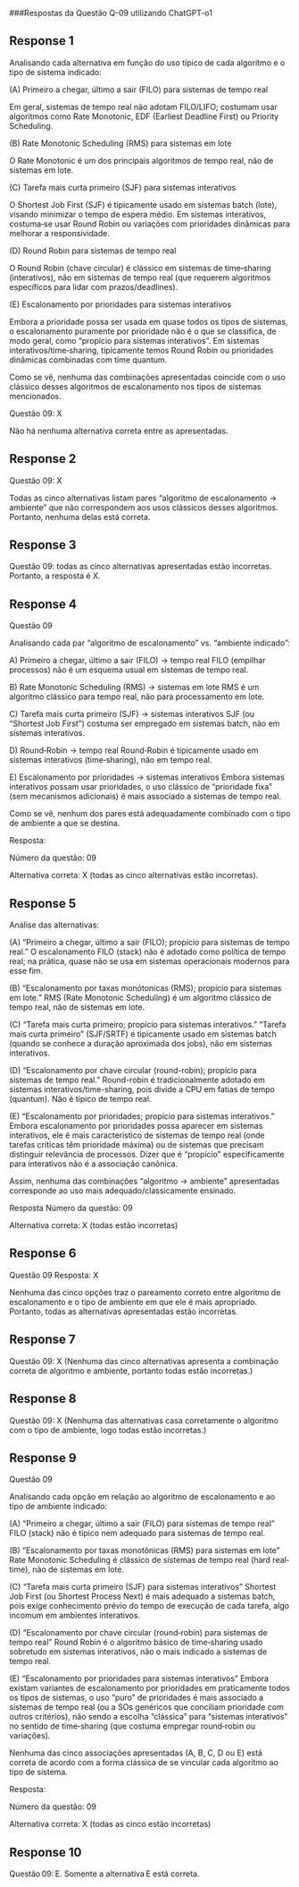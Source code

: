 ###Respostas da Questão Q-09 utilizando ChatGPT-o1

## Response 1 
Analisando cada alternativa em função do uso típico de cada algoritmo e o tipo de sistema indicado:

(A) Primeiro a chegar, último a sair (FILO) para sistemas de tempo real

Em geral, sistemas de tempo real não adotam FILO/LIFO; costumam usar algoritmos como Rate Monotonic, EDF (Earliest Deadline First) ou Priority Scheduling.

(B) Rate Monotonic Scheduling (RMS) para sistemas em lote

O Rate Monotonic é um dos principais algoritmos de tempo real, não de sistemas em lote.

(C) Tarefa mais curta primeiro (SJF) para sistemas interativos

O Shortest Job First (SJF) é tipicamente usado em sistemas batch (lote), visando minimizar o tempo de espera médio. Em sistemas interativos, costuma‐se usar Round Robin ou variações com prioridades dinâmicas para melhorar a responsividade.

(D) Round Robin para sistemas de tempo real

O Round Robin (chave circular) é clássico em sistemas de time‐sharing (interativos), não em sistemas de tempo real (que requerem algoritmos específicos para lidar com prazos/deadlines).

(E) Escalonamento por prioridades para sistemas interativos

Embora a prioridade possa ser usada em quase todos os tipos de sistemas, o escalonamento puramente por prioridade não é o que se classifica, de modo geral, como “propício para sistemas interativos”. Em sistemas interativos/time‐sharing, tipicamente temos Round Robin ou prioridades dinâmicas combinadas com time quantum.

Como se vê, nenhuma das combinações apresentadas coincide com o uso clássico desses algoritmos de escalonamento nos tipos de sistemas mencionados.

Questão 09: X

Não há nenhuma alternativa correta entre as apresentadas.

## Response 2
Questão 09: X

Todas as cinco alternativas listam pares “algoritmo de escalonamento → ambiente” que não correspondem aos usos clássicos desses algoritmos. Portanto, nenhuma delas está correta.

## Response 3
Questão 09: todas as cinco alternativas apresentadas estão incorretas.
Portanto, a resposta é X.

## Response 4
Questão 09

Analisando cada par “algoritmo de escalonamento” vs. “ambiente indicado”:

A) Primeiro a chegar, último a sair (FILO) → tempo real
FILO (empilhar processos) não é um esquema usual em sistemas de tempo real.

B) Rate Monotonic Scheduling (RMS) → sistemas em lote
RMS é um algoritmo clássico para tempo real, não para processamento em lote.

C) Tarefa mais curta primeiro (SJF) → sistemas interativos
SJF (ou “Shortest Job First”) costuma ser empregado em sistemas batch, não em sistemas interativos.

D) Round‑Robin → tempo real
Round‑Robin é tipicamente usado em sistemas interativos (time‑sharing), não em tempo real.

E) Escalonamento por prioridades → sistemas interativos
Embora sistemas interativos possam usar prioridades, o uso clássico de “prioridade fixa” (sem mecanismos adicionais) é mais associado a sistemas de tempo real.

Como se vê, nenhum dos pares está adequadamente combinado com o tipo de ambiente a que se destina.

Resposta:

Número da questão: 09

Alternativa correta: X (todas as cinco alternativas estão incorretas).

## Response 5
Análise das alternativas:

(A) “Primeiro a chegar, último a sair (FILO); propício para sistemas de tempo real.”
O escalonamento FILO (stack) não é adotado como política de tempo real; na prática, quase não se usa em sistemas operacionais modernos para esse fim.

(B) “Escalonamento por taxas monótonicas (RMS); propício para sistemas em lote.”
RMS (Rate Monotonic Scheduling) é um algoritmo clássico de tempo real, não de sistemas em lote.

(C) “Tarefa mais curta primeiro; propício para sistemas interativos.”
“Tarefa mais curta primeiro” (SJF/SRTF) é tipicamente usado em sistemas batch (quando se conhece a duração aproximada dos jobs), não em sistemas interativos.

(D) “Escalonamento por chave circular (round-robin); propício para sistemas de tempo real.”
Round-robin é tradicionalmente adotado em sistemas interativos/time-sharing, pois divide a CPU em fatias de tempo (quantum). Não é típico de tempo real.

(E) “Escalonamento por prioridades; propício para sistemas interativos.”
Embora escalonamento por prioridades possa aparecer em sistemas interativos, ele é mais característico de sistemas de tempo real (onde tarefas críticas têm prioridade máxima) ou de sistemas que precisam distinguir relevância de processos. Dizer que é “propício” especificamente para interativos não é a associação canônica.

Assim, nenhuma das combinações “algoritmo → ambiente” apresentadas corresponde ao uso mais adequado/classicamente ensinado.

Resposta
Número da questão: 09

Alternativa correta: X (todas estão incorretas)

## Response 6
Questão 09
Resposta: X

Nenhuma das cinco opções traz o pareamento correto entre algoritmo de escalonamento e o tipo de ambiente em que ele é mais apropriado. Portanto, todas as alternativas apresentadas estão incorretas.

## Response 7
Questão 09: X
(Nenhuma das cinco alternativas apresenta a combinação correta de algoritmo e ambiente, portanto todas estão incorretas.)

## Response 8
Questão 09: X
(Nenhuma das alternativas casa corretamente o algoritmo com o tipo de ambiente, logo todas estão incorretas.)

## Response 9
Questão 09

Analisando cada opção em relação ao algoritmo de escalonamento e ao tipo de ambiente indicado:

(A) “Primeiro a chegar, último a sair (FILO) para sistemas de tempo real”
FILO (stack) não é típico nem adequado para sistemas de tempo real.

(B) “Escalonamento por taxas monotônicas (RMS) para sistemas em lote”
Rate Monotonic Scheduling é clássico de sistemas de tempo real (hard real‐time), não de sistemas em lote.

(C) “Tarefa mais curta primeiro (SJF) para sistemas interativos”
Shortest Job First (ou Shortest Process Next) é mais adequado a sistemas batch, pois exige conhecimento prévio do tempo de execução de cada tarefa, algo incomum em ambientes interativos.

(D) “Escalonamento por chave circular (round‐robin) para sistemas de tempo real”
Round Robin é o algoritmo básico de time‐sharing usado sobretudo em sistemas interativos, não o mais indicado a sistemas de tempo real.

(E) “Escalonamento por prioridades para sistemas interativos”
Embora existam variantes de escalonamento por prioridades em praticamente todos os tipos de sistemas, o uso “puro” de prioridades é mais associado a sistemas de tempo real (ou a SOs genéricos que conciliam prioridade com outros critérios), não sendo a escolha “clássica” para “sistemas interativos” no sentido de time‐sharing (que costuma empregar round‐robin ou variações).

Nenhuma das cinco associações apresentadas (A, B, C, D ou E) está correta de acordo com a forma clássica de se vincular cada algoritmo ao tipo de sistema.

Resposta:

Número da questão: 09

Alternativa correta: X (todas as cinco estão incorretas)

## Response 10
Questão 09: E. Somente a alternativa E está correta.
